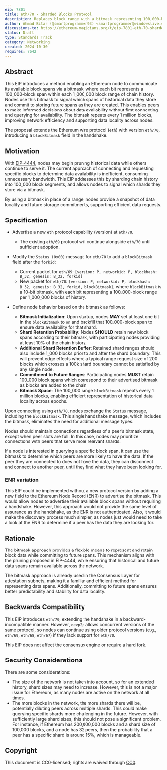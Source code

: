 ```yaml
---
eip: 7801
title: eth/70 - Sharded Blocks Protocol
description: Replaces block range with a bitmask representing 100,000-block spans in the handshake, committing to future block ranges
author: Ahmad Bitar (@smartprogrammer93) <smartprogrammer@windowslive.com>, Giulio Rebuffo (@Giulio2002)
discussions-to: https://ethereum-magicians.org/t/eip-7801-eth-70-sharded-blocks-protocol/21507
status: Draft
type: Standards Track
category: Networking
created: 2024-10-30
requires: 7642
---
```


## Abstract

This EIP introduces a method enabling an Ethereum node to communicate its available block spans via a bitmask, where each bit represents a 100_000-block span within each 1_000_000 block range of chain history. Nodes use this bitmask to signal which spans of historical data they store and commit to storing future spans as they are created.  This enables peers to make informed decisions about data availability without first connecting and querying for availability. The bitmask repeats every 1 million blocks, improving network efficiency and supporting data locality across nodes.

The proposal extends the Ethereum wire protocol (`eth`) with version `eth/70`, introducing a `blockBitmask` field in the handshake.

## Motivation

With [EIP-4444](./eip-4444.md), nodes may begin pruning historical data while others continue to serve it. The current approach of connecting and requesting specific blocks to determine data availability is inefficient, consuming unnecessary bandwidth. This EIP addresses this by sharding chain history into 100_000 block segments, and allows nodes to signal which shards they store via a bitmask.

By using a bitmask in place of a range, nodes provide a snapshot of data locality and future storage commitments, supporting efficient data requests.

## Specification

- Advertise a new `eth` protocol capability (version) at `eth/70`.
  - The existing `eth/69` protocol will continue alongside `eth/70` until sufficient adoption.
- Modify the `Status (0x00)` message for `eth/70` to add a `blockBitmask` field after the `forkid`:
  - Current packet for `eth/69`: `[version: P, networkid: P, blockhash: B_32, genesis: B_32, forkid]`
  - New packet for `eth/70`: `[version: P, networkid: P, blockhash: B_32, genesis: B_32, forkid, blockBitmask]`,
  where `blockBitmask` is a 10-bit bitmask, with each bit representing a 100_000-block range per 1_000_000 blocks of history.  

- Define node behavior based on the bitmask as follows:
  - **Bitmask Initialization**: Upon startup, nodes **MAY** set at least one bit in the `blockBitmask` to `on` and backfill that 100_000-block span to ensure data availability for that shard.
  - **Shard Retention Probability**: Nodes **SHOULD** retain new block spans according to their bitmask, with participating nodes providing at least 10% of the chain history.
  - **Additional Shard Retention Buffer**: Retained shard ranges should also include 1_000 blocks prior to and after the shard boundary.  This will prevent edge effects where a typical range request size of 200 blocks which crosses a 100k shard boundary cannot be satisfied by any single node.
  - **Commitment to Future Ranges**: Participating nodes **MUST** retain 100_000 block spans which correspond to their advertised bitmask as blocks are added to the chain
  - **Bitmask Space**: The 100_000 range `blockBitmask` repeats every 1 million blocks, enabling efficient representation of historical data locality across epochs.

Upon connecting using `eth/70`, nodes exchange the `Status` message, including the `blockBitmask`. This single handshake message, which includes the bitmask, eliminates the need for additional message types.

Nodes should maintain connections regardless of a peer’s bitmask state, except when peer slots are full. In this case, nodes may prioritize connections with peers that serve more relevant shards.

If a node is interested in querying a specific block span, it can use the bitmask to determine which peers are more likely to have the data. If the peer they are connected to does not have the data, they can disconnect and connect to another peer, until they find what they have been looking for.

### ENR variation

This EIP could be implemented without a new protocol version by adding a new field to the Ethereum Node Record (ENR) to advertise the bitmask. This would allow nodes to advertise their available block spans without requiring a handshake. However, this approach would not provide the same level of assurance as the handshake, as the ENR is not authenticated. Also, it would make the discovery process much simpler, as nodes just would need to take a look at the ENR to determine if a peer has the data they are looking for.

## Rationale

The bitmask approach provides a flexible means to represent and retain block data while committing to future spans. This mechanism aligns with the pruning proposed in EIP-4444, while ensuring that historical and future data spans remain available across the network.

The bitmask approach is already used in the Consensus Layer for attestation subnets, making it a familiar and efficient method for representing data spans. Additionally, committing to future spans ensures better predictability and stability for data locality.

## Backwards Compatibility

This EIP introduces `eth/70`, extending the handshake in a backward-incompatible manner. However, `devp2p` allows concurrent versions of the same protocol, so nodes can continue using older protocol versions (e.g., `eth/69`, `eth/68`, `eth/67`) if they lack support for `eth/70`.

This EIP does not affect the consensus engine or require a hard fork.

## Security Considerations

There are some considerations:

- The size of the network is not taken into account, so for an extended history, shard sizes may need to increase. However, this is not a major issue for Ethereum, as many nodes are active on the network at all times.
- The more blocks in the network, the more shards there will be, potentially diluting peers across multiple shards. This could make querying specific shards more challenging in the future. However, with sufficiently large shard sizes, this should not pose a significant problem. For instance, if Ethereum has 200,000,000 blocks and a shard size of 100,000 blocks, and a node has 32 peers, then the probability that a peer has a specific shard is around 15%, which is manageable.

## Copyright

This document is CC0-licensed; rights are waived through [CC0](../LICENSE.md).
